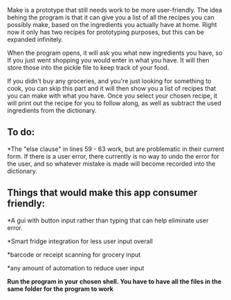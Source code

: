 Make is a prototype that still needs work to be more user-friendly.
The idea behing the program is that it can give you a list of all the recipes
you can possibly make, based on the ingredients you actually have at home.
Right now it only has two recipes for prototyping purposes, but this can be expanded infinitely.

When the program opens, it will ask you what new ingredients you have, so If you just went shopping
you would enter in what you have. It will then store those into the pickle file to keep track of your 
food. 

If you didn't buy any groceries, and you're just looking for something to cook, you can skip this part 
and it will then show you a list of recipes that you can make with what you have. Once you select
your chosen recipe, it will print out the recipe for you to follow along, as well as subtract the 
used ingredients from the dictionary.

To do:
------
*The "else clause" in lines 59 - 63 work, but are problematic in their current form. If there is a user error, there currently
 is no way to undo the error for the user, and so whatever mistake is made will become recorded into the dictionary.

Things that would make this app consumer friendly:
--------------------------------------------------
*A gui with button input rather than typing that can help eliminate user error.

*Smart fridge integration for less user input overall

*barcode or receipt scanning for grocery input

*any amount of automation to reduce user input

****Run the program in your chosen shell. You have to have all the files in the same folder for the program to work****
